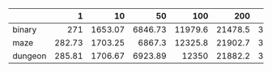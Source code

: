 |         |      1 |      10 |      50 |     100 |     200 |     400 |     600 |
|:--------|-------:|--------:|--------:|--------:|--------:|--------:|--------:|
| binary  | 271    | 1653.07 | 6846.73 | 11979.6 | 21478.5 | 37072.8 | 46498.8 |
| maze    | 282.73 | 1703.25 | 6867.3  | 12325.8 | 21902.7 | 37745.9 | 47323.8 |
| dungeon | 285.81 | 1706.67 | 6923.89 | 12350   | 21882.2 | 37770.1 | 46839.1 |